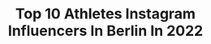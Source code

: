 ---
title: Top 10 Athletes Instagram Influencers In Berlin In 2022
description: >-
  Find top athletes Instagram influencers in Berlin in 2022. Most popular hashtags: #berlin #fitness #athlete #sport.
platform: Instagram
hits: 81
text_top: See the top-rated Instagram profiles on inBeat.
text_bottom: Our search engine has 81 Instagram influencers like this in Berlin, Germany for you to contact.
profiles:
  - username: "lisa_buckwitz"
    fullname: >-
      Lιѕa Вυcĸwιтz OLY
    bio: >-
      🇩🇪|Bobsleigh / Sport soldier 🥇|OlympicGold2018 25 y/o,Potsdam 🗝|Ambassador: @yfooddrink Code:Lisa10 @polar_de @ideal_versicherung
    location: "Germany"
    followers: 6089
    engagement: 1255
    commentsToLikes: 0.011979
    id: ckaoyci2egxnu0i78qqspozla
    verified: true
    hashtags: "#girlpower, #athlete, #berlin, #bundeswehr"
  - username: "miri.krug"
    fullname: >-
      Miriam Krug
    bio: >-
      🔻Founder @nubymi_nutrition 📝 Sports Nutrition & Recovery 🏋🏼‍♂️ Educator & Coach ⬇️ Buche dein Coaching ⬇️
    location: "Germany"
    followers: 9405
    engagement: 637
    commentsToLikes: 0.021358
    id: ck14ivlzshcxd0i19wcf9e981
    verified: false
    hashtags: "#sportsnutrition, #bff, #ern, #sports"
  - username: "bgirljilou"
    fullname: >-
      Jilou
    bio: >-
      @hellogetsafe sponsored athlete Based in Berlin
    location: "Germany"
    followers: 78844
    engagement: 491
    commentsToLikes: 0.021969
    id: ck138e9lnftb40i19fj56b7fi
    verified: false
    hashtags: "#berlin, #theskyisnotthelimit, #pink, #redbullbcone"
  - username: "eric.muehle"
    fullname: >-
      sports photographer for life
    bio: >-
      ✖️𝐥𝐢𝐟𝐞 𝐚𝐭 𝟏/𝟏𝟎𝟎𝟎𝐭𝐡 𝐨𝐟 𝐚 𝐬𝐞𝐜𝐨𝐧𝐝 ✖️𝐚𝐦𝐛𝐚𝐬𝐬𝐚𝐝𝐨𝐫 @affenhand ✖️𝐚𝐰𝐚𝐫𝐝 𝐰𝐢𝐧𝐧𝐞𝐫 ✖️𝐞𝐱 𝐛𝐚𝐥𝐥𝐞𝐫🏈 ✖️𝐛𝐚 𝐩𝐡𝐨𝐭𝐨 @ue.germany ✖️𝐢𝐧 𝐥𝐨𝐯𝐞 𝐰/ @maryxloves 𝐚𝐧𝐝 𝐜𝐨𝐟𝐟𝐞𝐞 ✖️𝐛𝐞𝐫𝐥𝐢𝐧
    location: "Germany"
    followers: 8463
    engagement: 451
    commentsToLikes: 0.019696
    id: ckaowsgw9a8zr0i78jelzi1st
    verified: false
    hashtags: "#crossfitphotography, #igersgermany, #crossfitchicks, #sonyalpha"
  - username: "alena_halv"
    fullname: >-
      Alena ♕
    bio: >-
      ♡ ~EX🏜🦇 *CF @yfood ALENAHALV10 -private account
    location: "Germany"
    followers: 17540
    engagement: 1529
    commentsToLikes: 0.017941
    id: ckap8bgjunnue0i78v32icaxg
    verified: false
    hashtags: "#soldiergirl, #traveltheworld, #germany, #bethebestversionofyourself"
  - username: "philipp.pflieger"
    fullname: >-
      Philipp Pflieger
    bio: >-
      🇩🇪 Professional Runner ⏱ Marathon 2:12:50h 🎖 2016 Olympian 💯 @adidas_de Athlete 🎽 @laufteamhamburg 📚 Author #LaufenAmLimit 🎙 #Bestzeit Podcast
    location: "Germany"
    followers: 20392
    engagement: 741
    commentsToLikes: 0.012820
    id: ck5c75pbp6v8b0i11qwtlf68p
    verified: true
    hashtags: "#mondaymotivation, #bestzeit, #roadtovalencia, #adizeroadiospro"
  - username: "sporthilfe"
    fullname: >-
      Deutsche Sporthilfe
    bio: >-
      Die Deutsche Sporthilfe fördert Spitzen- und Nachwuchssportler, die durch ihre Erfolge & Auftreten als Vorbilder agieren. #sporthilfe #leistungleben
    location: "Germany"
    followers: 25306
    engagement: 245
    commentsToLikes: 0.005121
    id: ck0u0krcgu54c0i19zxa2vs8u
    verified: true
    hashtags: "#swipe, #karate, #linkinbio, #swimming"
  - username: "tonsovic"
    fullname: >-
      🇩🇪🇭🇷 𝐀𝐍𝐓𝐎𝐍𝐈𝐎 𝐌𝐀𝐑𝐓𝐈𝐍𝐎𝐕𝐈𝐂
    bio: >-
      👊| Boxer and Blogger 🥊| @Venum Athlete 📩|Business Inquiries 📍|Berlin
    location: "Germany"
    followers: 96029
    engagement: 539
    commentsToLikes: 0.010672
    id: ck8tbmmxlw9hv0j78pwk57sci
    verified: false
    hashtags: "#boxing, #boxraw, #ad, #venum"
  - username: "wrightnow74kg"
    fullname: >-
      Joshua (W)right
    bio: >-
      IPF RAW 74kg 237,5/180/290 🇩🇪Team Athlete 🇩🇪🥇2019 @noccogermany Athlete |@mybraineffect #personaltrainer based in #berlin Website⬇️
    location: "Germany"
    followers: 2305
    engagement: 1061
    commentsToLikes: 0.076422
    id: ckaowlks79gk90i78iirppm90
    verified: false
    hashtags: "#lockdownpowerliftingcup, #powerlifting, #letsgo, #deadlift"
  - username: "lisakwayie"
    fullname: >-
      Lisa Kwayie🕊
    bio: >-
      berlin| german sprinter| @adidas_de athlete great things never came from comfort zones
    location: "Germany"
    followers: 9738
    engagement: 1434
    commentsToLikes: 0.021138
    id: ck0u94i3e8ysw0i19uqfz4v8o
    verified: false
    hashtags: "#readyforsport, #createdwithadidas, #throwback, #letsgo"
---